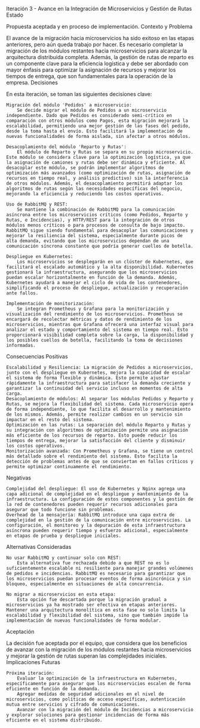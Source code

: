 Iteración 3 - Avance en la Integración de Microservicios y Gestión de Rutas
Estado

Propuesta aceptada y en proceso de implementación.
Contexto y Problema

El avance de la migración hacia microservicios ha sido exitoso en las etapas anteriores, pero aún queda trabajo por hacer. Es necesario completar la migración de los módulos restantes hacia microservicios para alcanzar la arquitectura distribuida completa. Además, la gestión de rutas de reparto es un componente clave para la eficiencia logística y debe ser abordado con mayor énfasis para optimizar la asignación de recursos y mejorar los tiempos de entrega, que son fundamentales para la operación de la empresa.
Decisiones

En esta iteración, se toman las siguientes decisiones clave:

    Migración del módulo 'Pedidos' a microservicio:
        Se decide migrar el módulo de Pedidos a un microservicio independiente. Dado que Pedidos es considerado semi-crítico en comparación con otros módulos como Pagos, esta migración mejorará la escalabilidad, permitiendo una mejor gestión de las fases del pedido, desde la toma hasta el envío. Esto facilitará la implementación de nuevas funcionalidades de forma aislada, sin afectar a otros módulos.

    Desacoplamiento del módulo 'Reparto y Rutas':
        El módulo de Reparto y Rutas se separa en su propio microservicio. Este módulo se considera clave para la optimización logística, ya que la asignación de camiones y rutas debe ser dinámica y eficiente. Al desacoplar este módulo, se podrán implementar algoritmos de optimización más avanzados (como optimización de rutas, asignación de recursos en tiempo real, y análisis predictivo) sin la interferencia de otros módulos. Además, el desacoplamiento permitirá adaptar los algoritmos de rutas según las necesidades específicas del negocio, mejorando la eficiencia y reduciendo los costos operativos.

    Uso de RabbitMQ y REST:
        Se mantiene la combinación de RabbitMQ para la comunicación asíncrona entre los microservicios críticos (como Pedidos, Reparto y Rutas, e Incidencias), y HTTP/REST para la integración de otros módulos menos críticos o para procesos de consulta de bajo impacto. RabbitMQ sigue siendo fundamental para desacoplar las comunicaciones y mejorar la resiliencia del sistema, especialmente durante picos de alta demanda, evitando que los microservicios dependan de una comunicación síncrona constante que podría generar cuellos de botella.

    Despliegue en Kubernetes:
        Los microservicios se desplegarán en un clúster de Kubernetes, que facilitará el escalado automático y la alta disponibilidad. Kubernetes gestionará la infraestructura, asegurando que los microservicios puedan escalar horizontalmente en función de la demanda. Además, Kubernetes ayudará a manejar el ciclo de vida de los contenedores, simplificando el proceso de despliegue, actualización y recuperación ante fallos.

    Implementación de monitorización:
        Se integran Prometheus y Grafana para la monitorización y visualización del rendimiento de los microservicios. Prometheus se encargará de recolectar métricas y datos de rendimiento de los microservicios, mientras que Grafana ofrecerá una interfaz visual para analizar el estado y comportamiento del sistema en tiempo real. Esto proporcionará visibilidad completa sobre la carga, la disponibilidad y los posibles cuellos de botella, facilitando la toma de decisiones informadas.

Consecuencias
Positivas

    Escalabilidad y Resiliencia: La migración de Pedidos a microservicios, junto con el despliegue en Kubernetes, mejora la capacidad de escalar el sistema de forma flexible y dinámica. Esto permite ajustar rápidamente la infraestructura para satisfacer la demanda creciente y garantizar la continuidad del servicio incluso en momentos de alta carga.
    Desacoplamiento de módulos: Al separar los módulos Pedidos y Reparto y Rutas, se mejora la flexibilidad del sistema. Cada microservicio opera de forma independiente, lo que facilita el desarrollo y mantenimiento de los mismos. Además, permite realizar cambios en un servicio sin impactar en el resto del sistema.
    Optimización en las rutas: La separación del módulo Reparto y Rutas y su integración con algoritmos de optimización permite una asignación más eficiente de los recursos de reparto. Esto puede reducir los tiempos de entrega, mejorar la satisfacción del cliente y disminuir los costos operativos.
    Monitorización avanzada: Con Prometheus y Grafana, se tiene un control más detallado sobre el rendimiento del sistema. Esto facilita la detección de problemas antes de que se conviertan en fallos críticos y permite optimizar continuamente el rendimiento.

Negativas

    Complejidad del despliegue: El uso de Kubernetes y Nginx agrega una capa adicional de complejidad en el despliegue y mantenimiento de la infraestructura. La configuración de estos componentes y la gestión de la red de contenedores pueden requerir recursos adicionales para asegurar que todo funcione sin problemas.
    Overhead de la mensajería: RabbitMQ introduce una capa extra de complejidad en la gestión de la comunicación entre microservicios. La configuración, el monitoreo y la depuración de esta infraestructura asíncrona pueden requerir tiempo y esfuerzo adicional, especialmente en etapas de prueba y despliegue iniciales.

Alternativas Consideradas

    No usar RabbitMQ y continuar solo con REST:
        Esta alternativa fue rechazada debido a que REST no es lo suficientemente escalable ni resiliente para manejar grandes volúmenes de pedidos e incidencias. RabbitMQ es necesario para garantizar que los microservicios puedan procesar eventos de forma asincrónica y sin bloqueo, especialmente en situaciones de alta concurrencia.

    No migrar a microservicios en esta etapa:
        Esta opción fue descartada porque la migración gradual a microservicios ya ha mostrado ser efectiva en etapas anteriores. Mantener una arquitectura monolítica en esta fase no solo limita la escalabilidad y flexibilidad del sistema, sino que también impide la implementación de nuevas funcionalidades de forma modular.

Aceptación

La decisión fue aceptada por el equipo, que considera que los beneficios de avanzar con la migración de los módulos restantes hacia microservicios y mejorar la gestión de rutas superan las complejidades iniciales.
Implicaciones Futuras

    Próxima iteración:
        Evaluar la optimización de la infraestructura en Kubernetes, específicamente para asegurar que los microservicios escalen de forma eficiente en función de la demanda.
        Agregar medidas de seguridad adicionales en el nivel de microservicios, como políticas de acceso específicas, autenticación mutua entre servicios y cifrado de comunicaciones.
        Avanzar con la migración del módulo de Incidencias a microservicio y explorar soluciones para gestionar incidencias de forma más eficiente en el sistema distribuido.


